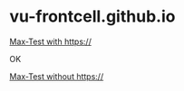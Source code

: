 # vu-frontcell.github.io

[Max-Test with https://](se.futureordering.app://https://maxburgers-test.futureordering.com/se/en-us/delivery)

OK

[Max-Test without https://](se.futureordering.app://maxburgers-test.futureordering.com/se/en-us/delivery)

